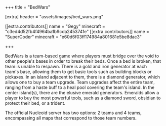+++
title = "BedWars"

[extra]
header = "assets/images/bed_wars.png"

[[extra.contributors]]
name = "Gegy"
minecraft = "c3ed4d52fb4f4964ba1b9cda2453741e"
[[extra.contributors]]
name = "SuperCoder"
minecraft = "e60d6f03ff174984a801681e5be8dac3"

+++

BedWars is a team-based game where players must bridge over the void to other people's bases in order to break their beds. Once a bed is broken, that team is unable to respawn. There is a gold and iron generator at each team's base, allowing them to get basic tools such as building blocks or pickaxes. In an island adjacent to them, there is a diamond generator, which allows one to buy a team upgrade. Team upgrades affect the entire team, ranging from a haste buff to a heal pool covering the team's island.  In the center island(s), there are the elusive emerald generators. Emeralds allow a player to buy the most powerful tools, such as a diamond sword, obsidian to protect their bed, or a trident. 

The official Nucleoid server has two options: 2 teams and 4 teams, encompassing all maps that correspond to those team numbers. 
